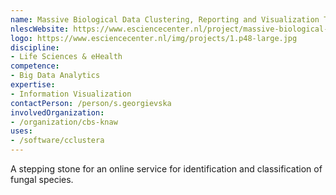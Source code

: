 ```yaml
---
name: Massive Biological Data Clustering, Reporting and Visualization Tools
nlescWebsite: https://www.esciencecenter.nl/project/massive-biological-data-clustering-reporting-and-visualization-tools
logo: https://www.esciencecenter.nl/img/projects/1.p48-large.jpg
discipline:
- Life Sciences & eHealth
competence:
- Big Data Analytics
expertise:
- Information Visualization
contactPerson: /person/s.georgievska
involvedOrganization:
- /organization/cbs-knaw
uses:
- /software/cclustera
---
```

A stepping stone for an online service for identification and classification of fungal species.
